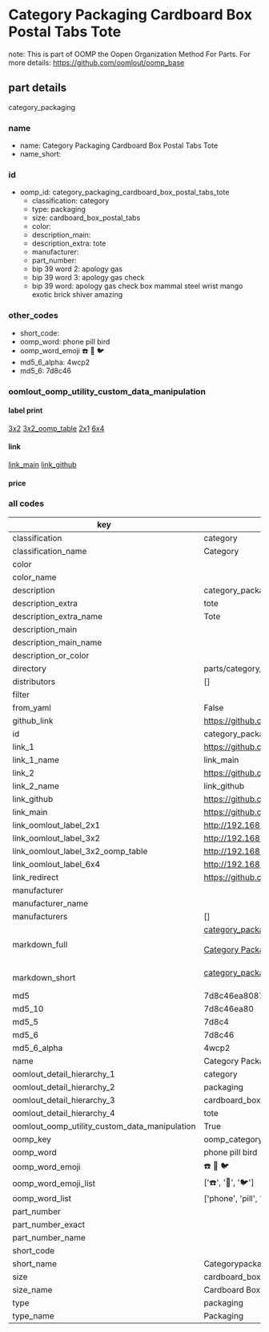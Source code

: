 # Category Packaging Cardboard Box Postal Tabs Tote  

note: This is part of OOMP the Oopen Organization Method For Parts. For more details: https://github.com/oomlout/oomp_base

##  part details
  



category_packaging



### name
* name: Category Packaging Cardboard Box Postal Tabs Tote
* name_short: 
### id
* oomp_id: category_packaging_cardboard_box_postal_tabs_tote
  * classification: category
  * type: packaging
  * size: cardboard_box_postal_tabs
  * color: 
  * description_main: 
  * description_extra: tote
  * manufacturer: 
  * part_number: 
  * bip 39 word 2: apology gas
  * bip 39 word 3: apology gas check
  * bip 39 word: apology gas check box mammal steel wrist mango exotic brick shiver amazing

### other_codes
* short_code: 
* oomp_word: phone pill bird
* oomp_word_emoji :phone: :pill: :bird:
* md5_6_alpha: 4wcp2
* md5_6: 7d8c46






### oomlout_oomp_utility_custom_data_manipulation
#### label print
[3x2](http://192.168.1.245:1112/?label=oomp%204wcp2)
[3x2_oomp_table](http://192.168.1.108:1112/?label=oomp%204wcp2)
[2x1](http://192.168.1.242:1112/?label=oomp%204wcp2)
[6x4](http://192.168.1.55:1112/?label=oomp%204wcp2)    

#### link

[link_main](https://github.com/oomlout/oomlout_oomp_version_1_messy/tree/main/parts/category_packaging_cardboard_box_postal_tabs_tote) [link_github](https://github.com/oomlout/oomlout_oomp_version_1_messy/tree/main/parts/category_packaging_cardboard_box_postal_tabs_tote)                             

#### price







### all codes 
| key | value |  
| --- | --- |  
| classification | category |  
| classification_name | Category |  
| color |  |  
| color_name |  |  
| description | category_packaging |  
| description_extra | tote |  
| description_extra_name | Tote |  
| description_main |  |  
| description_main_name |  |  
| description_or_color |   |  
| directory | parts/category_packaging_cardboard_box_postal_tabs_tote |  
| distributors | [] |  
| filter |  |  
| from_yaml | False |  
| github_link | https://github.com/oomlout/oomlout_oomp_part_src/tree/main/parts/category_packaging_cardboard_box_postal_tabs_tote |  
| id | category_packaging_cardboard_box_postal_tabs_tote |  
| link_1 | https://github.com/oomlout/oomlout_oomp_version_1_messy/tree/main/parts/category_packaging_cardboard_box_postal_tabs_tote |  
| link_1_name | link_main |  
| link_2 | https://github.com/oomlout/oomlout_oomp_version_1_messy/tree/main/parts/category_packaging_cardboard_box_postal_tabs_tote |  
| link_2_name | link_github |  
| link_github | https://github.com/oomlout/oomlout_oomp_version_1_messy/tree/main/parts/category_packaging_cardboard_box_postal_tabs_tote |  
| link_main | https://github.com/oomlout/oomlout_oomp_version_1_messy/tree/main/parts/category_packaging_cardboard_box_postal_tabs_tote |  
| link_oomlout_label_2x1 | http://192.168.1.242:1112/?label=oomp%204wcp2 |  
| link_oomlout_label_3x2 | http://192.168.1.245:1112/?label=oomp%204wcp2 |  
| link_oomlout_label_3x2_oomp_table | http://192.168.1.108:1112/?label=oomp%204wcp2 |  
| link_oomlout_label_6x4 | http://192.168.1.55:1112/?label=oomp%204wcp2 |  
| link_redirect | https://github.com/oomlout/oomlout_oomp_version_1_messy/tree/main/parts/category_packaging_cardboard_box_postal_tabs_tote |  
| manufacturer |  |  
| manufacturer_name |  |  
| manufacturers | [] |  
| markdown_full | [category_packaging_cardboard_box_postal_tabs_tote](none)<br>[](none)<br>[Category Packaging Cardboard Box Postal Tabs Tote](none)<br><br> |  
| markdown_short | [category_packaging_cardboard_box_postal_tabs_tote](none)<br><br> |  
| md5 | 7d8c46ea80873fcf54c351a84e180053 |  
| md5_10 | 7d8c46ea80 |  
| md5_5 | 7d8c4 |  
| md5_6 | 7d8c46 |  
| md5_6_alpha | 4wcp2 |  
| name | Category Packaging Cardboard Box Postal Tabs Tote |  
| oomlout_detail_hierarchy_1 | category |  
| oomlout_detail_hierarchy_2 | packaging |  
| oomlout_detail_hierarchy_3 | cardboard_box_postal_tabs |  
| oomlout_detail_hierarchy_4 | tote |  
| oomlout_oomp_utility_custom_data_manipulation | True |  
| oomp_key | oomp_category_packaging_cardboard_box_postal_tabs_tote |  
| oomp_word | phone pill bird |  
| oomp_word_emoji | :phone: :pill: :bird: |  
| oomp_word_emoji_list | [':phone:', ':pill:', ':bird:'] |  
| oomp_word_list | ['phone', 'pill', 'bird'] |  
| part_number |  |  
| part_number_exact |  |  
| part_number_name |  |  
| short_code |  |  
| short_name | Categorypackaging |  
| size | cardboard_box_postal_tabs |  
| size_name | Cardboard Box Postal Tabs |  
| type | packaging |  
| type_name | Packaging |  
